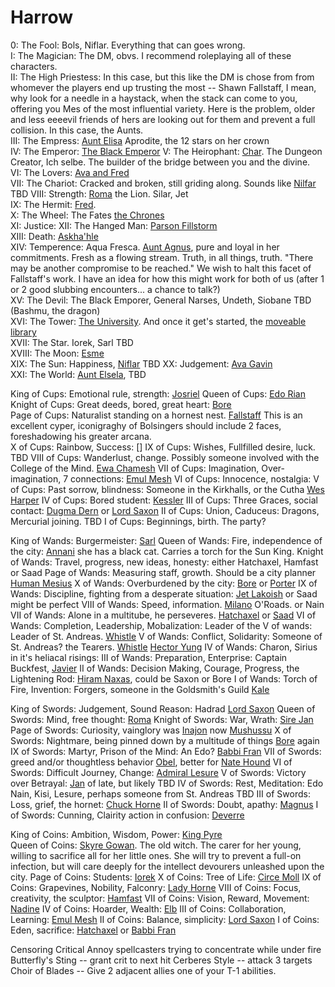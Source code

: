 # Harrow

0: The Fool: Bols, Niflar. Everything that can goes wrong.  
I: The Magician: The DM, obvs. I recommend roleplaying all of these characters.  
II: The High Priestess: In this case, but this like the DM is chose from from whomever the players end up trusting the most -- Shawn Fallstaff, I mean, why look for a needle in a haystack, when the stack can come to you, offering you Mes of the most influential variety. Here is the problem, older and less eeeevil friends of hers are looking out for them and prevent a full collision. In this case, the Aunts.  
III: The Empress: [Aunt Elisa](/p/aunt_elsela.md) Aprodite, the 12 stars on her crown  
IV: The Emperor: [The Black Emperor](/p/king_solen.md)
V: The Heirophant: [Char](/p/char.md). The Dungeon Creator, Ich selbe. The builder of the bridge between you and the divine.  
VI: The Lovers: [Ava and Fred](/p/t/the_lovers.md)  
VII: The Chariot: Cracked and broken, still griding along. Sounds like [Nilfar](/p/niflar.md) TBD 
VIII: Strength: [Roma](/p/roma.md) the Lion. Silar, Jet  
IX: The Hermit: [Fred](/p/fred.md).  
X: The Wheel: The Fates [the Chrones](/p/the_crones.md)  
XI: Justice: 
XII: The Hanged Man: [Parson Fillstorm](/p/parson.md)  
XIII: Death: [Askha'hle](/p/askhahale.md)  
XIV: Temperence: Aqua Fresca. [Aunt Agnus](/p/aunt_agnus.md), pure and loyal in her commitments. Fresh as a flowing stream. Truth, in all things, truth. "There may be another compromise to be reached." We wish to halt this facet of Fallstaff's work. I have an idea for how this might work for both of us (after 1 or 2 good slubbing encounters... a chance to talk?)  
XV: The Devil: The Black Emporer, General Narses, Undeth, Siobane TBD (Bashmu, the dragon)  
XVI: The Tower: [The University](/f/the_university.md). And once it get's started, the [moveable library](/t/the_moveable_library.md)  
XVII: The Star. Iorek, Sarl TBD  
XVIII: The Moon: [Esme](/p/esme.md)  
XIX: The Sun: Happiness, [Niflar](/p/niflar.md) TBD 
XX: Judgement: [Ava Gavin](/p/ava.md)  
XXI: The World: [Aunt Elsela](/p/aunt_elsela.md), TBD 

King of Cups: Emotional rule, strength: [Josriel](/p/josriel.md) 
Queen of Cups: [Edo Rian](/p/rian.md)  
Knight of Cups: Great deeds, bored, great heart: [Bore](/p/bore.md)  
Page of Cups: Naturalist standing on a hornest nest. [Fallstaff](/p/fallstaff.md) This is an excellent cyper, iconigraghy of Bolsingers should include 2 faces, foreshadowing his greater arcana.  
X of Cups: Rainbow, Success: []
IX of Cups: Wishes, Fullfilled desire, luck. TBD
VIII of Cups: Wanderlust, change. Possibly someone involved with the College of the Mind. [Ewa Chamesh](/p/ewa.md)
VII of Cups: Imagination, Over-imagination, 7 connections: [Emul Mesh](/p/emul_mesh.md)
VI of Cups: Innocence, nostalgia: 
V of Cups: Past sorrow, blindness: Someone in the Kirkhalls, or the Cutha [Wes Harper](/p/harper.md)
IV of Cups: Bored student: [Kessler](/p/kessler.md)
III of Cups: Three Graces, social contact: [Dugma Dern](/p/dern.md) or [Lord Saxon](/p/lord_saxon.md)
II of Cups: Union, Caduceus: Dragons, Mercurial joining. TBD
I of Cups: Beginnings, birth. The party? 

King of Wands: Burgermeister: [Sarl](/p/sarl.md)
Queen of Wands: Fire, independence of the city: [Annani](/p/annani.md) she has a black cat. Carries a torch for the Sun King.
Knight of Wands: Travel, progress, new ideas, honesty: either Hatchaxel, Hamfast or Saad
Page of Wands: Measuring staff, growth. Should be a city planner [Human Mesius](/p/mesius.md)
X of Wands: Overburdened by the city: [Bore](/p/bore.md) or [Porter](/p/porter.md)
IX of Wands: Discipline, fighting from a desperate situation: [Jet Lakoish](/p/jet.md) or Saad might be perfect
VIII of Wands: Speed, information. [Milano](/p/milano.md) O'Roads. or Nain
VII of Wands: Alone in a multitube, he perseveres. [Hatchaxel](/p/hatchaxel.md) or [Saad](/p/saad.md)
VI of Wands: Completion, Leadership, Mobalization: Leader of the V of wands: Leader of St. Andreas. [Whistle](/p/whistle.md)
V of Wands: Conflict, Solidarity: Someone of St. Andreas? the Tearers. [Whistle](/p/whistle.md) [Hector Yung](/p/yung.md)
IV of Wands: Charon, Sirius in it's heliacal risings: 
III of Wands: Preparation, Enterprise: Captain Buckfest, [Javier](/p/javier.md)
II of Wands: Decision Making, Courage, Progress, the Lightening Rod: [Hiram Naxas](/p/hiram.md), could be Saxon or Bore
I of Wands: Torch of Fire, Invention: Forgers, someone in the Goldsmith's Guild [Kale](/p/kale.md)

King of Swords: Judgement, Sound Reason: Hadrad [Lord Saxon](/p/lord_saxon.md)
Queen of Swords: Mind, free thought: [Roma](/p/roma.md)
Knight of Swords: War, Wrath: [Sire Jan](/p/jan_thornshield.md)  
Page of Swords: Curiosity, vainglory was [Inajon](/p/inajon.md) now [Mushussu](/p/mushussu.md)
X of Swords: Nightmare, being pinned down by a multitude of things [Bore](/p/bore.md) again
IX of Swords: Martyr, Prison of the Mind: An Edo? [Babbi Fran](/p/babbi_fran.md)
VII of Swords: greed and/or thoughtless behavior [Obel](/p/obel.md), better for [Nate Hound](/p/nate.md)
VI of Swords: Difficult Journey, Change: [Admiral Lesure](/p/lesure.md)
V of Swords: Victory over Betrayal: [Jan](/p/jan_thornshield.md) of late, but likely TBD
IV of Swords: Rest, Meditation: Edo Nain, Kisi, Lesure, perhaps someone from St. Andreas TBD
III of Swords: Loss, grief, the hornet: [Chuck Horne](/p/horne.md)
II of Swords: Doubt, apathy: [Magnus](/p/magnus.md)
I of Swords: Cunning, Clairity action in confusion: [Deverre](/p/deverre.md)

King of Coins: Ambition, Wisdom, Power: [King Pyre](/p/king_pyre.md)  
Queen of Coins:  [Skyre Gowan](/p/skyre_gowan.md). The old witch. The carer for her young, willing to sacrifice all for her little ones. She will try to prevent a full-on infection, but will care deeply for the intellect devourers unleashed upon the city.
Page of Coins: Students: [Iorek](/p/iorek.md)
X of Coins: Tree of Life: [Circe Moll](/p/circe_moll.md)
IX of Coins: Grapevines, Nobility, Falconry: [Lady Horne](/p/lady_horne.md)
VIII of Coins: Focus, creativity, the sculptor: [Hamfast](/p/hamfast.md)
VII of Coins: Vision, Reward, Movement: [Nadine](/p/nadine.md)
IV of Coins: Hoarder, Wealth: [Elb](/p/elb.md)
III of Coins: Collaboration, Learning: [Emul Mesh](/p/emul_mesh.md)
II of Coins: Balance, simplicity: [Lord Saxon](/p/lord_saxon.md)
I of Coins: Eden, sacrifice: [Hatchaxel](/p/hatchaxel.md) or [Babbi Fran](/p/babbi_fran.md)

Censoring Critical
Annoy spellcasters trying to concentrate while under fire
Butterfly's Sting -- grant crit to next hit
Cerberes Style -- attack 3 targets
Choir of Blades -- Give 2 adjacent allies one of your T-1 abilities.
